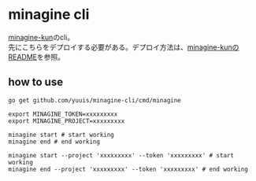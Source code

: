 # minagine cli

[minagine-kun](https://github.com/yuuis/minagine-kun)のcli。  
先にこちらをデプロイする必要がある。デプロイ方法は、[minagine-kunのREADME](https://github.com/yuuis/minagine-kun)を参照。

## how to use

```shell script
go get github.com/yuuis/minagine-cli/cmd/minagine
```

```shell script
export MINAGINE_TOKEN=xxxxxxxxx
export MINAGINE_PROJECT=xxxxxxxxx

minagine start # start working
minagine end # end working
```

```shell script
minagine start --project 'xxxxxxxxx' --token 'xxxxxxxxx' # start working
minagine end --project 'xxxxxxxxx' --token 'xxxxxxxxx' # end working
```
